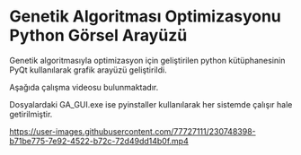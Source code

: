 # Genetik Algoritması Optimizasyonu Python Görsel Arayüzü
Genetik algoritmasıyla optimizasyon için geliştirilen python kütüphanesinin PyQt kullanılarak grafik arayüzü geliştirildi. 

Aşağıda çalışma videosu bulunmaktadır. 

Dosyalardaki GA_GUI.exe ise pyinstaller kullanılarak her sistemde çalışır hale getirilmiştir.

 


https://user-images.githubusercontent.com/77727111/230748398-b71be775-7e92-4522-b72c-72d49dd14b0f.mp4

